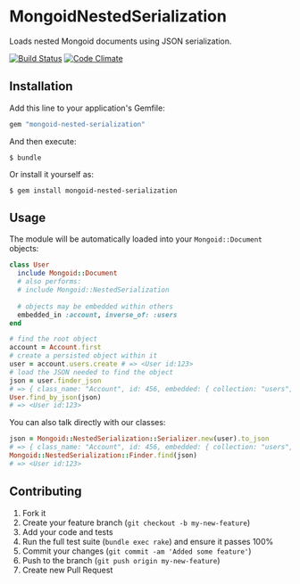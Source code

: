 # MongoidNestedSerialization

Loads nested Mongoid documents using JSON serialization.

[![Build Status][2]][1] [![Code Climate][3]][4]

  [1]: http://travis-ci.org/ryantownsend/mongoid-nested-serialization
  [2]: https://secure.travis-ci.org/ryantownsend/mongoid-nested-serialization.png?branch=master
  [3]: https://codeclimate.com/badge.png
  [4]: https://codeclimate.com/github/ryantownsend/mongoid-nested-serialization

## Installation

Add this line to your application's Gemfile:

```ruby
gem "mongoid-nested-serialization"
```

And then execute:

    $ bundle

Or install it yourself as:

    $ gem install mongoid-nested-serialization

## Usage

The module will be automatically loaded into your `Mongoid::Document` objects:

```ruby
class User
  include Mongoid::Document
  # also performs:
  # include Mongoid::NestedSerialization
  
  # objects may be embedded within others
  embedded_in :account, inverse_of: :users
end

# find the root object
account = Account.first
# create a persisted object within it
user = account.users.create # => <User id:123>
# load the JSON needed to find the object
json = user.finder_json
# => { class_name: "Account", id: 456, embedded: { collection: "users", id: 123 } }
User.find_by_json(json)
# => <User id:123>
```

You can also talk directly with our classes:

```ruby
json = Mongoid::NestedSerialization::Serializer.new(user).to_json
# => { class_name: "Account", id: 456, embedded: { collection: "users", id: 123 } }
Mongoid::NestedSerialization::Finder.find(json)
# => <User id:123>
```

## Contributing

1. Fork it
2. Create your feature branch (`git checkout -b my-new-feature`)
3. Add your code and tests
4. Run the full test suite (`bundle exec rake`) and ensure it passes 100%
5. Commit your changes (`git commit -am 'Added some feature'`)
6. Push to the branch (`git push origin my-new-feature`)
7. Create new Pull Request
